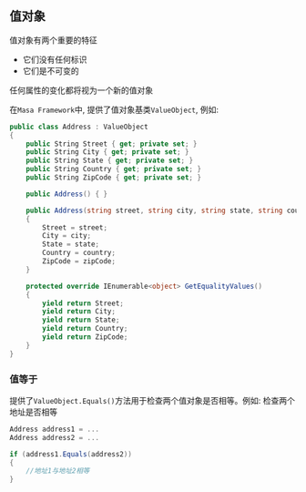 ## 值对象

值对象有两个重要的特征

* 它们没有任何标识
* 它们是不可变的

任何属性的变化都将视为一个新的值对象

在`Masa Framework`中,  提供了值对象基类`ValueObject`, 例如:

```csharp
public class Address : ValueObject
{
    public String Street { get; private set; }
    public String City { get; private set; }
    public String State { get; private set; }
    public String Country { get; private set; }
    public String ZipCode { get; private set; }

    public Address() { }

    public Address(string street, string city, string state, string country, string zipCode)
    {
        Street = street;
        City = city;
        State = state;
        Country = country;
        ZipCode = zipCode;
    }

    protected override IEnumerable<object> GetEqualityValues()
    {
        yield return Street;
        yield return City;
        yield return State;
        yield return Country;
        yield return ZipCode;
    }
}
```

### 值等于

提供了`ValueObject.Equals()`方法用于检查两个值对象是否相等。例如: 检查两个地址是否相等

```csharp 
Address address1 = ...
Address address2 = ...

if (address1.Equals(address2))
{
    //地址1与地址2相等
}
```




